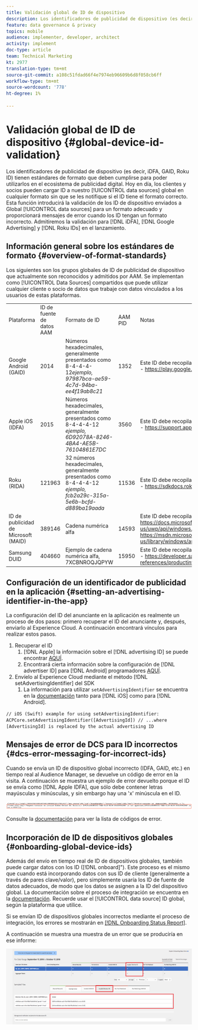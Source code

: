 ```yaml
---
title: Validación global de ID de dispositivo
description: Los identificadores de publicidad de dispositivo (es decir, iDFA, GAID, Roku ID) tienen estándares de formato que deben cumplirse para poder utilizarlos en el ecosistema de publicidad digital. Hoy en día, los clientes y socios pueden cargar ID a nuestros orígenes de datos globales en cualquier formato sin que se les notifique si el ID tiene el formato correcto. Esta función introducirá la validación de los ID de dispositivo enviados a las fuentes de datos globales para un formato adecuado y proporcionará mensajes de error cuando los ID tengan un formato incorrecto. Admitiremos la validación de los ID de iDFA, Google Advertising y Roku en el momento del lanzamiento.
feature: data governance & privacy
topics: mobile
audience: implementer, developer, architect
activity: implement
doc-type: article
team: Technical Marketing
kt: 2977
translation-type: tm+mt
source-git-commit: a108c51fdad66f4e7974eb96609b6d8f058cb6ff
workflow-type: tm+mt
source-wordcount: '778'
ht-degree: 1%

---
```



# Validación global de ID de dispositivo {#global-device-id-validation}

Los identificadores de publicidad de dispositivo (es decir, iDFA, GAID, Roku ID) tienen estándares de formato que deben cumplirse para poder utilizarlos en el ecosistema de publicidad digital. Hoy en día, los clientes y socios pueden cargar ID a nuestro [!UICONTROL data sources] global en cualquier formato sin que se les notifique si el ID tiene el formato correcto. Esta función introducirá la validación de los ID de dispositivo enviados a Global [!UICONTROL data sources] para un formato adecuado y proporcionará mensajes de error cuando los ID tengan un formato incorrecto. Admitiremos la validación para [!DNL iDFA], [!DNL Google Advertising] y [!DNL Roku IDs] en el lanzamiento.

## Información general sobre los estándares de formato {#overview-of-format-standards}

Los siguientes son los grupos globales de ID de publicidad de dispositivo que actualmente son reconocidos y admitidos por AAM. Se implementan como [!UICONTROL Data Sources] compartidos que puede utilizar cualquier cliente o socio de datos que trabaje con datos vinculados a los usuarios de estas plataformas.

<table>
  <tr>
   <td>Plataforma </td>
   <td>ID de fuente de datos AAM </td>
   <td>Formato de ID </td>
   <td>AAM PID </td>
   <td>Notas </td>
  </tr>
  <tr>
   <td>Google Android (GAID)</td>
   <td>2014</td>
   <td>Números hexadecimales, generalmente presentados como 8-4-4-4-12<em>ejemplo, 97987bca-ae59-4c7d-94ba-ee4f19ab8c21<br/> </em> </td>
   <td>1352</td>
   <td>Este ID debe recopilarse en una referencia de formulario sin formato/sin hash/sin modificar - <a href="https://play.google.com/about/monetization-ads/ads/ad-id/">https://play.google.com/about/monetization-ads/ads/ad-id/</a></td>
  </tr>
  <tr>
   <td>Apple iOS (IDFA)</td>
   <td>2015</td>
   <td>Números hexadecimales, generalmente presentados como 8-4-4-4-12 <em>ejemplo, 6D92078A-8246-4BA4-AE5B-76104861E7DC<br /> </em> </td>
   <td>3560</td>
   <td>Este ID debe recopilarse en una referencia de formulario sin formato/sin hash/sin modificar - <a href="https://support.apple.com/en-us/HT205223">https://support.apple.com/en-us/HT205223</a></td>
  </tr>
  <tr>
   <td>Roku (RIDA)</td>
   <td>121963</td>
   <td>32 números hexadecimales, generalmente presentados como 8-4-4-4-12 <em>ejemplo,</em> <em>fcb2a29c-315a-5e6b-bcfd-d889ba19aada</em></td>
   <td>11536</td>
   <td>Este ID debe recopilarse en una referencia de formulario sin formato/sin hash/sin modificar - <a href="https://sdkdocs.roku.com/display/sdkdoc/Roku+Advertising+Framework">https://sdkdocs.roku.com/display/sdkdoc/Roku+Advertising+Framework</a> </td>
  </tr>
  <tr>
   <td>ID de publicidad de Microsoft (MAID)</td>
   <td>389146</td>
   <td>Cadena numérica alfa</td>
   <td>14593</td>
   <td>Este ID debe recopilarse en una referencia de formulario sin procesar/sin hash/sin modificar: <a href="https://docs.microsoft.com/en-us/uwp/api/windows.system.userprofile.advertisingmanager.advertisingid">https://docs.microsoft.com/en-us/uwp/api/windows.system.userprofile.advertisingmanager.advertisingid</a><br/><a href="https://msdn.microsoft.com/en-us/library/windows/apps/windows.system.userprofile.advertisingmanager.advertisingid.aspx">https://msdn.microsoft.com/en-us/library/windows/apps/windows.system.userprofile.advertisingmanager.advertisingid.aspx</a></td>
  </tr>
  <tr>
   <td>Samsung DUID</td>
   <td>404660</td>
   <td>Ejemplo de cadena numérica alfa, 7XCBNROQJQPYW</td>
   <td>15950</td>
   <td>Este ID debe recopilarse en una referencia de formulario sin formato/sin hash/sin modificar - <a href="https://developer.samsung.com/tv/develop/api-references/samsung-product-api-references/productinfo-api">https://developer.samsung.com/tv/develop/api-references/samsung-product-api-references/productinfo-api</a> </td>
  </tr>
</table>

## Configuración de un identificador de publicidad en la aplicación {#setting-an-advertising-identifier-in-the-app}

La configuración del ID del anunciante en la aplicación es realmente un proceso de dos pasos: primero recuperar el ID del anunciante y, después, enviarlo al Experience Cloud. A continuación encontrará vínculos para realizar estos pasos.

1. Recuperar el ID
   1. [!DNL Apple] la información sobre el  [!DNL advertising ID] se puede encontrar  [AQUÍ](https://developer.apple.com/documentation/adsupport/asidentifiermanager).
   1. Encontrará cierta información sobre la configuración de [!DNL advertiser ID] para [!DNL Android] programadores [AQUÍ](http://www.androiddocs.com/google/play-services/id.html).
1. Envíelo al Experience Cloud mediante el método [!DNL setAdvertisingIdentifier] del SDK
   1. La información para utilizar `setAdvertisingIdentifier` se encuentra en la [documentación](https://aep-sdks.gitbook.io/docs/using-mobile-extensions/mobile-core/identity/identity-api-reference#set-an-advertising-identifier) tanto para [!DNL iOS] como para [!DNL Android].

`// iOS (Swift) example for using setAdvertisingIdentifier:`
`ACPCore.setAdvertisingIdentifier([AdvertisingId]) // ...where [AdvertisingId] is replaced by the actual advertising ID`

## Mensajes de error de DCS para ID incorrectos {#dcs-error-messaging-for-incorrect-ids}

Cuando se envía un ID de dispositivo global incorrecto (IDFA, GAID, etc.) en tiempo real al Audience Manager, se devuelve un código de error en la visita. A continuación se muestra un ejemplo de error devuelto porque el ID se envía como [!DNL Apple IDFA], que sólo debe contener letras mayúsculas y minúsculas, y sin embargo hay una &#39;x&#39; minúscula en el ID.

![imagen de error](assets/image_4_.png)

Consulte la [documentación](https://experienceleague.adobe.com/docs/audience-manager/user-guide/api-and-sdk-code/dcs/dcs-api-reference/dcs-error-codes.html?lang=en#api-and-sdk-code) para ver la lista de códigos de error.

## Incorporación de ID de dispositivos globales {#onboarding-global-device-ids}

Además del envío en tiempo real de ID de dispositivos globales, también puede cargar datos con los ID ([!DNL onboard]&quot;). Este proceso es el mismo que cuando está incorporando datos con sus ID de cliente (generalmente a través de pares clave/valor), pero simplemente usaría los ID de fuente de datos adecuados, de modo que los datos se asignen a la ID del dispositivo global. La documentación sobre el proceso de integración se encuentra en la [documentación](https://experienceleague.adobe.com/docs/audience-manager/user-guide/implementation-integration-guides/sending-audience-data/batch-data-transfer-process/batch-data-transfer-overview.html?lang=en#implementation-integration-guides). Recuerde usar el [!UICONTROL data source] ID global, según la plataforma que utilice.

Si se envían ID de dispositivos globales incorrectos mediante el proceso de integración, los errores se mostrarán en [[!DNL Onboarding Status Report]](https://experienceleague.adobe.com/docs/audience-manager/user-guide/reporting/onboarding-status-report.html?lang=en#reporting).

A continuación se muestra una muestra de un error que se produciría en ese informe:

![imagen de error](assets/image_5_.png)